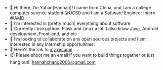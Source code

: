- 👋 Hi there, I’m Yuhan(Hannah)! I came from China, and I am a college computer science student @UCSD and I am a Software Engineer Intern @AMD
- 👀 I’m interested in (pretty much) everything about software
- 🌴 Currently I use python, Flask and Linux a lot, I also know Java, Android development, Front-end, and etc
- 💞️ I’m looking to collaborate on any open sources projects and I am interested in any internship opportunities!
- 🌲 Here's the link to  [my resume](https://drive.google.com/file/d/1zD1YHf2dHVEYoB3EYdot2d2PVu8Vati0/view?usp=sharing)
- 📫 Please shoot me an email if you want to build things together or just hang out!! hannahchang2000@gmail.com

<!---
Yuhan-Chang-0915/Yuhan-Chang-0915 is a ✨ special ✨ repository because its `README.md` (this file) appears on your GitHub profile.
You can click the Preview link to take a look at your changes.
--->

